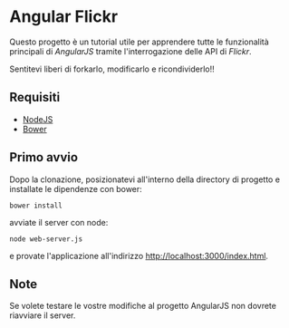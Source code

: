 Angular Flickr
==============
Questo progetto è un tutorial utile per apprendere tutte le funzionalità principali di _AngularJS_ tramite l'interrogazione delle API di _Flickr_.

Sentitevi liberi di forkarlo, modificarlo e ricondividerlo!!

Requisiti
------------
 - [NodeJS](http://nodejs.org/download)
 - [Bower](http://bower.io/)

Primo avvio
-----------
Dopo la clonazione, posizionatevi all'interno della directory di progetto e installate le dipendenze con bower:

```
bower install
```

avviate il server con node:

```
node web-server.js
```

e provate l'applicazione all'indirizzo <http://localhost:3000/index.html>.

Note
----

Se volete testare le vostre modifiche al progetto AngularJS non dovrete riavviare il server.
